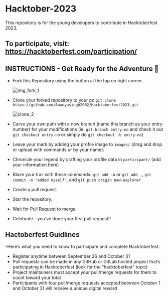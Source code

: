 # Hacktober-2023
This repository is for the young developers to contribute in Hacktoberfest 2023.

## To participate, visit: https://hacktoberfest.com/participation/


## INSTRUCTIONS - Get Ready for the Adventure 🧭

- Fork this Repository using the button at the top on right corner.

  ![img_fork_1](https://github.com/Ananyasingh2002/Hacktoberfest2023/assets/90714878/bcb92dfb-0c7f-4f6f-976c-05acbfdcd3f2)

- Clone your forked repository to your pc `git clone https://github.com/Ananyasingh2002/Hacktoberfest2023.git`

  ![clone_2](https://github.com/Ananyasingh2002/Hacktoberfest2023/assets/90714878/a61a60a1-7c42-484d-a38c-03db0e372aa0)

- Carve your own path with a new branch (name this branch as your entry number) for your modifications (ie. `git branch entry-no` and check it out `git checkout entry-no` or simply do `git checkout -b entry-no`)

- Leave your mark by adding your profile image to `images/` (drag and drop or upload with commands or by your name).

- Chronicle your legend by crafting your profile data in `participant/` (add your information here)

- Blaze your trail with these commands: `git add -A` or `git add .`, `git commit -m "added myself"`, and `git push origin new-explorer`

- Create a pull request.

- Star the repository.

- Wait for Pull Request to merge

- Celebrate - you've done your first pull request!!


## Hactoberfest Guidlines
-Here’s what you need to know to participate and complete Hacktoberfest:

- Register anytime between September 26 and October 31
- Pull requests can be made in any GitHub or GitLab hosted project that’s participating in Hacktoberfest (look for the “hacktoberfest” topic)
- Project maintainers must accept your pull/merge requests for them to count toward your total
- Participants with four pull/merge requests accepted between October 1 and October 31 will receive a unique digital reward


